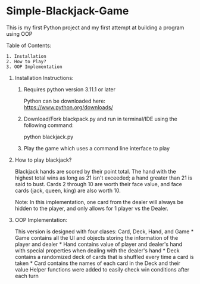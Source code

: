 # Simple-Blackjack-Game
This is my first Python project  and my first attempt at building a program using OOP

Table of Contents:

    1. Installation
    2. How to Play?
    3. OOP Implementation

1. Installation Instructions:

    1. Requires python version 3.11.1 or later
        
        Python can be downloaded here: https://www.python.org/downloads/
    2. Download/Fork blackpack.py and run in terminal/IDE using the following command:
        
        python blackjack.py
    3. Play the game which uses a command line interface to play

2. How to play blackjack?

    Blackjack hands are scored by their point total. 
    The hand with the highest total wins as long as 21 isn't exceeded; a hand greater than 21 is said to bust. 
    Cards 2 through 10 are worth their face value, and face cards (jack, queen, king) are also worth 10.
    
    Note: 
        In this implementation, one card from the dealer will always be hidden to the player, and only allows for 1 player vs the Dealer.

3. OOP Implementation:

    This version is designed with four clases: Card, Deck, Hand, and Game
        * Game contains all the UI and objects storing the information of the player and dealer
        * Hand contains value of player and dealer's hand with special properties when dealing with the dealer's hand
        * Deck contains a randomized deck of cards that is shuffled every time a card is taken
        * Card contains the names of each card in the Deck and their value
    Helper functions were added to easily check win conditions after each turn
